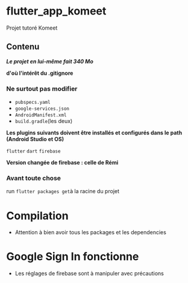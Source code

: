 # flutter_app_komeet

Projet tutoré Komeet

## Contenu

***Le projet en lui-même fait 340 Mo***

**d'où l'intérêt du .gitignore**

### Ne surtout pas modifier 

* `pubspecs.yaml`
* `google-services.json`
* `AndroidManifest.xml`
* `build.gradle`(les deux)

**Les plugins suivants doivent être installés et configurés dans le path (Android Studio et OS)**

`flutter`
`dart`
`firebase`

**Version changée de firebase : celle de Rémi**

### Avant toute chose

run `flutter packages get`à la racine du projet

# Compilation

* Attention à bien avoir tous les packages et les dependencies

# Google Sign In fonctionne

* Les réglages de firebase sont à manipuler avec précautions

